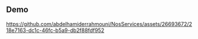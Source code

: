 ## Demo

https://github.com/abdelhamiderrahmouni/NosServices/assets/26693672/218e7163-dc1c-46fc-b5a9-db2f88fdf952

